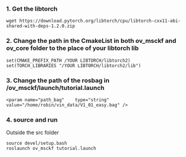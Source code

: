 ### 1. Get the libtorch  
```
wget https://download.pytorch.org/libtorch/cpu/libtorch-cxx11-abi-shared-with-deps-1.2.0.zip
```
### 2. Change the path in the CmakeList in both ov_msckf and ov_core folder to the place of your libtorch lib 
```
set(CMAKE_PREFIX_PATH /YOUR LIBTORCH/libtorch2)	
set(TORCH_LIBRARIES "/YOUR LIBTORCH/libtorch2/lib")
```
### 3. Change the path of the rosbag in /ov_msckf/launch/tutorial.launch
```
<param name="path_bag"    type="string" value="/home/robin/vin_data/V1_01_easy.bag" />
```
### 4. source and run
Outside the src folder
```
source devel/setup.bash
roslaunch ov_msckf tutorial.launch
```


